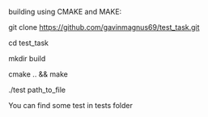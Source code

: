 building using CMAKE and MAKE:

git clone https://github.com/gavinmagnus69/test_task.git

cd test_task 

mkdir build

cmake .. && make

./test path_to_file

You can find some test in tests folder






